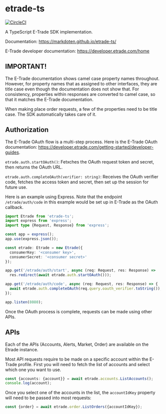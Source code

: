 # etrade-ts

[![CircleCI](https://circleci.com/gh/markdoten/etrade-ts/tree/main.svg?style=svg)](https://circleci.com/gh/markdoten/etrade-ts/tree/main)

A TypeScript E-Trade SDK implementation.

Documentation: https://markdoten.github.io/etrade-ts/

E-Trade developer documentation: https://developer.etrade.com/home

## IMPORTANT!

The E-Trade documentation shows camel case property names throughout. However, for property names that as assigned to other interfaces, they are title case even though the documentation does not show that. For consistency, properties within responses are converted to camel case, so that it matches the E-Trade documentation.

When making place order requests, a few of the properties need to be title case. The SDK automatically takes care of it.

## Authorization

The E-Trade OAuth flow is a multi-step process. Here is the E-Trade OAuth documentation: https://developer.etrade.com/getting-started/developer-guides.

`etrade.auth.startOAuth()`: Fetxches the OAuth request token and secret, then returns the OAuth URL.

`etrade.auth.completeOAuth(verifier: string)`: Receives the OAuth verifier code, fetches the access token and secret, then set up the session for future use.

Here is an example using Express. Note that the endpoint `/etrade/auth/code` in this example would be set up in E-Trade as the OAuth callback.
```ts
import Etrade from 'etrade-ts';
import express from 'express';
import type {Request, Response} from 'express';

const app = express();
app.use(express.json());

const etrade: Etrade = new Etrade({
  consumerKey: '<consumer key>',
  consumerSecret: '<consumer secret>'
});

app.get('/etrade/auth/start', async (req: Request, res: Response) =>
  res.redirect(await etrade.auth.startOAuth()));

app.get('/etrade/auth/code', async (req: Request, res: Response) => {
  await etrade.auth.completeOAuth(req.query.oauth_verifier.toString());
});

app.listen(8080);
```

Once the OAuth process is complete, requests can be made using other APIs.

## APIs

Each of the APIs (Accounts, Alerts, Market, Order) are available on the Etrade instance.

Most API requests require to be made on a specific account within the E-Trade profile. First you will need to fetch the list of accounts and select which one you want to use.

```ts
const {accounts: {account}} = await etrade.accounts.ListAccounts();
console.log(account);
```

Once you select one of the accounts in the list, the `accountIdKey` property will need to be passed into most requests:

```ts
const {order} = await etrade.order.ListOrders({accountIdKey});
```
